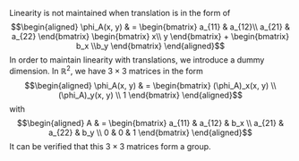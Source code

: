 Linearity is not maintained when translation is in the form of
$$\begin{aligned}
    \phi_A(x, y) & =
\begin{bmatrix}
        a_{11} & a_{12}\\
        a_{21} & a_{22}
\end{bmatrix}   
\begin{bmatrix}
        x\\
        y
\end{bmatrix}
+
    \begin{bmatrix}
        b_x \\b_y
    \end{bmatrix}
\end{aligned}$$
In order to maintain linearity with translations, we introduce a dummy dimension. In $\mathbb{R}^2$, we have $3\times 3$ matrices in the form
$$\begin{aligned}
    \phi_A(x, y) & =
    \begin{bmatrix}
        (\phi_A)_x(x, y) \\
        (\phi_A)_y(x, y) \\
        1
    \end{bmatrix}
\end{aligned}$$
with
$$\begin{aligned}
    A & =
    \begin{bmatrix}
        a_{11} & a_{12} & b_x \\
        a_{21} & a_{22} & b_y \\
        0      & 0      & 1
    \end{bmatrix}
\end{aligned}$$
It can be verified that this $3\times 3$ matrices form a group.